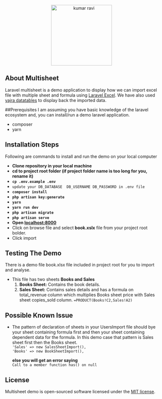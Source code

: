 <p align="center"><img alt="kumar ravi" src="https:////0.gravatar.com/avatar/52810d4a341c602e1bd5e7fc5bb266f2?s=180" width="200"></p>

## About Multisheet

Laravel multisheet is a demo application to display how we can import excel file with  multiple sheet and formula using [Laravel Excel](https://laravel-excel.com/). We have also used [yajra datatables](https://datatables.yajrabox.com/) to display back the imported data.

##Prerequisites
I am assuming you have basic knowledge of the laravel ecosystem and, you can install/run a demo laravel application.
- composer
- yarn

## Installation Steps

Following are commands to install and run the demo on your local computer
- **Clone repository in your local machine**
- **cd to project root folder (if project folder name is too long for you, rename it)**
- **`cp .env.example .env`**
- `update your DB_DATABASE  DB_USERNAME DB_PASSWORD in .env file`
- **`composer install`**
- **`php artisan key:generate`**
- **`yarn`**
- **`yarn run dev`**
- **`php artisan migrate`**
- **`php artisan serve`**
- **Open [localhost:8000](http://localhost:8000)**
- Click on browse file and select **book.xslx** file from your project root bolder.
- Click import

## Testing The Demo
There is a demo file book.xlsx file included in project root for you to import and analyse.

- This file has two sheets **Books and Sales** 
  1.  **Books Sheet:** Contains the book details.
  2. **Sales Sheet:**  Contains sales details and has a formula on total_revenue column which multiplies Books sheet price with Sales sheet copies_sold column. 
  `=PRODUCT(Books!C2,Sales!A2)`

## Possible Known Issue

- The pattern of declaration of sheets in your UsersImport file should bye your sheet containing formula first and then your sheet containing dependent data for the formula. In this demo case that pattern is
  Sales sheet first then the Books sheet.  
  `'Sales' => new SalesSheetImport(),`  
    `'Books' => new BookSheetImport(),`  
   
   **else you will get an error saying**   
   `Call to a member function has() on null`
## License

Multisheet demo is open-sourced software licensed under the [MIT license](https://opensource.org/licenses/MIT).
